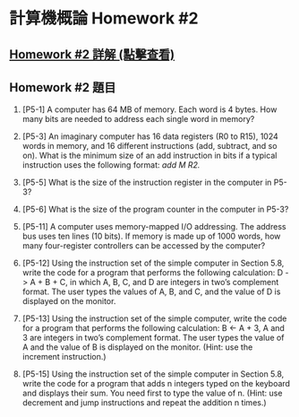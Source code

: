 # 計算機概論 Homework #2

## [Homework #2 詳解 (點擊查看)](/Homework/ans/hw_2_ans.md)

## Homework #2 題目

1.	[P5-1] A computer has 64 MB of memory. Each word is 4 bytes. How many bits are needed to address each single word in memory?

2.	[P5-3] An imaginary computer has 16 data registers (R0 to R15), 1024 words in memory, and 16 different instructions (add, subtract, and so on). What is the minimum size of an add instruction in bits if a typical instruction uses the following format:  *add M R2.*

3.	[P5-5] What is the size of the instruction register in the computer in P5-3?

4.	[P5-6] What is the size of the program counter in the computer in P5-3?

5.	[P5-11] A computer uses memory-mapped I/O addressing. The address bus uses ten lines (10 bits). If memory is made up of 1000 words, how many four-register controllers can be accessed by the computer?

6.	[P5-12] Using the instruction set of the simple computer in Section 5.8, write the code for a program that performs the following calculation: D -> A + B + C, in which A, B, C, and D are integers in two’s complement format. The user types the values of A, B, and C, and the value of D is displayed on the monitor. 

7.	[P5-13] Using the instruction set of the simple computer, write the code for a program that performs the following calculation: B  <-  A + 3, A and 3 are integers in two’s complement format. The user types the value of A and the value of B is displayed on the monitor. (Hint: use the increment instruction.)

8.	[P5-15] Using the instruction set of the simple computer in Section 5.8, write the code for a program that adds n integers typed on the keyboard and displays their sum.  You need first to type the value of n. (Hint: use decrement and jump instructions and repeat the addition n times.)
